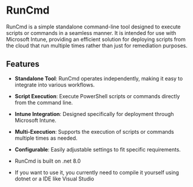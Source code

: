 # RunCmd

RunCmd is a simple standalone command-line tool designed to execute scripts or commands in a seamless manner. It is intended for use with Microsoft Intune, providing an efficient solution for deploying scripts from the cloud that run multiple times rather than just for remediation purposes.

## Features

- **Standalone Tool**: RunCmd operates independently, making it easy to integrate into various workflows.
- **Script Execution**: Execute PowerShell scripts or commands directly from the command line.
- **Intune Integration**: Designed specifically for deployment through Microsoft Intune.
- **Multi-Execution**: Supports the execution of scripts or commands multiple times as needed.
- **Configurable**: Easily adjustable settings to fit specific requirements.

- RunCmd is built on .net 8.0
- If you want to use it, you currently need to compile it yourself using dotnet or a IDE like Visual Studio
